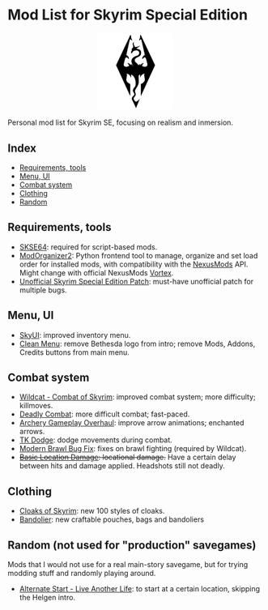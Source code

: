 # Mod List for Skyrim Special Edition

<p align="center">
  <img src="SkyrimLogo.svg" alt="Skyrim Logo" width="30%" height="30%"/>
</p>

Personal mod list for Skyrim SE, focusing on realism and inmersion.

## Index

- [Requirements, tools](#requirements-tools)
- [Menu, UI](#menu-ui)
- [Combat system](#combat-system)
- [Clothing](#clothing)
- [Random](#random-not-used-for-production-savegames)

## Requirements, tools

- [SKSE64](https://skse.silverlock.org/): required for script-based mods.
- [ModOrganizer2](https://github.com/ModOrganizer2/modorganizer): Python frontend tool to manage, organize and set load order for installed mods, with compatibility with the [NexusMods](https://www.nexusmods.com/skyrimspecialedition) API. Might change with official NexusMods [Vortex](https://www.nexusmods.com/site/mods/1/?tab=files).
- [Unofficial Skyrim Special Edition Patch](https://www.nexusmods.com/skyrimspecialedition/mods/266): must-have unofficial patch for multiple bugs.

## Menu, UI

- [SkyUI](https://www.nexusmods.com/skyrimspecialedition/mods/12604): improved inventory menu.
- [Clean Menu](https://www.nexusmods.com/skyrimspecialedition/mods/3223/): remove Bethesda logo from intro; remove Mods, Addons, Credits buttons from main menu.

## Combat system

- [Wildcat - Combat of Skyrim](https://www.nexusmods.com/skyrimspecialedition/mods/1368): improved combat system; more difficulty; killmoves.
- [Deadly Combat](https://www.nexusmods.com/skyrimspecialedition/mods/8850): more difficult combat; fast-paced.
- [Archery Gameplay Overhaul](https://www.nexusmods.com/skyrimspecialedition/mods/24296): improve arrow animations; enchanted arrows.
- [TK Dodge](https://www.nexusmods.com/skyrimspecialedition/mods/15309): dodge movements during combat.
- [Modern Brawl Bug Fix](https://www.nexusmods.com/skyrimspecialedition/mods/1473): fixes on brawl fighting (required by Wildcat).
- ~~[Basic Location Damage](https://www.nexusmods.com/skyrimspecialedition/mods/14845/): locational damage.~~ Have a certain delay between hits and damage applied. Headshots still not deadly.

## Clothing

- [Cloaks of Skyrim](https://www.nexusmods.com/skyrimspecialedition/mods/6369): new 100 styles of cloaks.
- [Bandolier](https://www.nexusmods.com/skyrimspecialedition/mods/2417): new craftable pouches, bags and bandoliers

## Random (not used for "production" savegames)

Mods that I would not use for a real main-story savegame, but for trying modding stuff and randomly playing around.

- [Alternate Start - Live Another Life](https://www.nexusmods.com/skyrimspecialedition/mods/272): to start at a certain location, skipping the Helgen intro.
